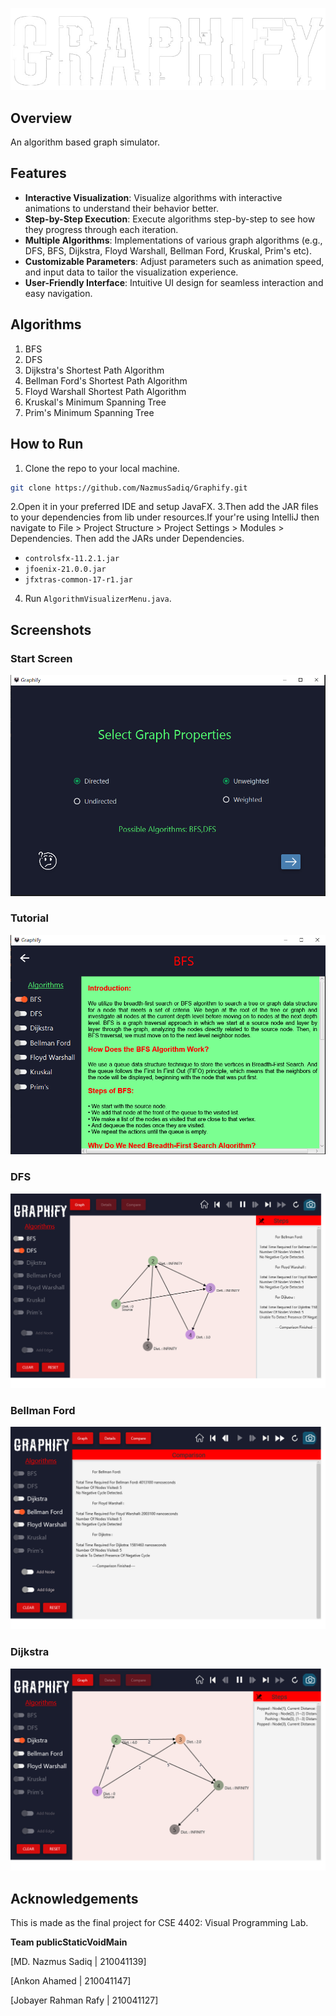 ![Graphify](Screenshots/Graphify.png)

## Overview
An algorithm based graph simulator.
## Features
- **Interactive Visualization**: Visualize algorithms with interactive animations to understand their behavior better.
- **Step-by-Step Execution**: Execute algorithms step-by-step to see how they progress through each iteration.
- **Multiple Algorithms**: Implementations of various graph algorithms (e.g., DFS, BFS, Dijkstra, Floyd Warshall, Bellman Ford, Kruskal, Prim's etc).
- **Customizable Parameters**: Adjust parameters such as animation speed, and input data to tailor the visualization experience.
- **User-Friendly Interface**: Intuitive UI design for seamless interaction and easy navigation.

## Algorithms
1. BFS
2. DFS
3. Dijkstra's Shortest Path Algorithm
4. Bellman Ford's Shortest Path Algorithm
5. Floyd Warshall Shortest Path Algorithm
6. Kruskal's Minimum Spanning Tree
7. Prim's Minimum Spanning Tree

## How to Run
1. Clone the repo to your local machine.
```bash
git clone https://github.com/NazmusSadiq/Graphify.git
```
2.Open it in your preferred IDE and setup JavaFX.
3.Then add the JAR files to your dependencies from lib under resources.If your're using IntelliJ then navigate to File > Project Structure > Project Settings > Modules > Dependencies. Then add the JARs under Dependencies.
  - `controlsfx-11.2.1.jar`
  - `jfoenix-21.0.0.jar`
  - `jfxtras-common-17-r1.jar`
4. Run `AlgorithmVisualizerMenu.java`.

## Screenshots
### Start Screen
![Start Screen](Screenshots/Home.png)
### Tutorial
![Main Screen](Screenshots/Help.png)
### DFS
![Main Screen](Screenshots/DFS.png)
### Bellman Ford
![Main Screen](Screenshots/Bellman.png)
### Dijkstra
![Main Screen](Screenshots/Dijkstra.png)


## Acknowledgements
This is made as the final project for CSE 4402: Visual Programming Lab.

**Team publicStaticVoidMain**

[MD. Nazmus Sadiq | 210041139]

[Ankon Ahamed | 210041147]

[Jobayer Rahman Rafy | 210041127]
